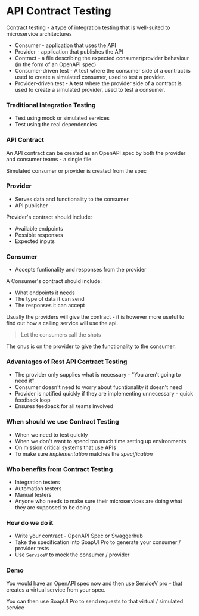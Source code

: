 # API Contract Testing

Contract testing - a type of integration testing that is well-suited to microservice architectures

* Consumer - application that uses the API
* Provider - application that publishes the API
* Contract - a file describing the expected consumer/provider behaviour (in the form of an OpenAPI spec)
* Consumer-driven test - A test where the consumer side of a contract is used to create a simulated consumer, used to test a provider.
* Provider-driven test - A test where the provider side of a contract is used to create a simulated provider, used to test a consumer.

### Traditional Integration Testing

* Test using mock or simulated services
* Test using the real dependencies

### API Contract

An API contract can be created as an OpenAPI spec by both the provider and consumer teams - a single file.

Simulated consumer or provider is created from the spec

### Provider

* Serves data and functionality to the consumer
* API publisher

Provider's contract should include:
* Available endpoints
* Possible responses
* Expected inputs

### Consumer

* Accepts funtionality and responses from the provider

A Consumer's contract should include:
* What endpoints it needs
* The type of data it can send
* The responses it can accept


Usually the providers will give the contract - it is however more useful to find out how a calling service will use the api.

> Let the consumers call the shots

The onus is on the provider to give the functionality to the consumer.

### Advantages of Rest API Contract Testing

* The provider only supplies what is necessary - "You aren't going to need it"
* Consumer doesn't need to worry about fucntionality it doesn't need
* Provider is notified quickly if they are implementing unnecessary - quick feedback loop
* Ensures feedback for all teams involved

### When should we use Contract Testing

* When we need to test quickly
* When we don't want to spend too much time setting up environments
* On mission critical systems that use APIs
* To make sure *implementation* matches the *specification*

### Who benefits from Contract Testing

* Integration testers
* Automation testers
* Manual testers
* Anyone who needs to make sure their microservices are doing what they are supposed to be doing

### How do we do it

* Write your contract - OpenAPI Spec or Swaggerhub
* Take the specification into SoapUI Pro to generate your consumer / provider tests
* Use `ServiceV` to mock the consumer / provider 

### Demo

You would have an OpenAPI spec now and then use ServiceV pro - that creates a virtual service from your spec.

You can then use SoapUI Pro to send requests to that virtual / simulated service


